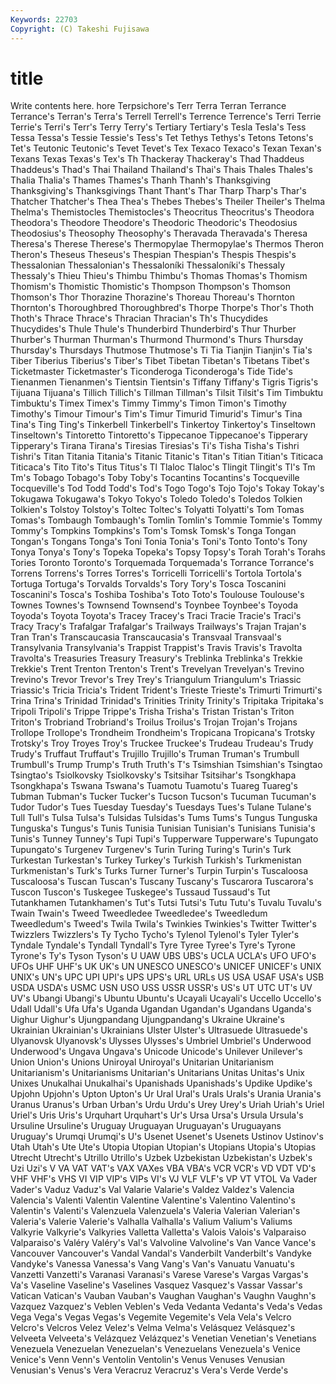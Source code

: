 ```yaml
---
Keywords: 22703 
Copyright: (C) Takeshi Fujisawa
---
```


# title

Write contents here.
hore Terpsichore's Terr Terra Terran Terrance
Terrance's Terran's Terra's Terrell Terrell's Terrence Terrence's Terri Terrie Terrie's
Terri's Terr's Terry Terry's Tertiary Tertiary's Tesla Tesla's Tess Tessa
Tessa's Tessie Tessie's Tess's Tet Tethys Tethys's Tetons Tetons's Tet's
Teutonic Teutonic's Tevet Tevet's Tex Texaco Texaco's Texan Texan's Texans
Texas Texas's Tex's Th Thackeray Thackeray's Thad Thaddeus Thaddeus's Thad's
Thai Thailand Thailand's Thai's Thais Thales Thales's Thalia Thalia's Thames
Thames's Thanh Thanh's Thanksgiving Thanksgiving's Thanksgivings Thant Thant's Thar Tharp
Tharp's Thar's Thatcher Thatcher's Thea Thea's Thebes Thebes's Theiler Theiler's
Thelma Thelma's Themistocles Themistocles's Theocritus Theocritus's Theodora Theodora's Theodore Theodore's
Theodoric Theodoric's Theodosius Theodosius's Theosophy Theosophy's Theravada Theravada's Theresa Theresa's
Therese Therese's Thermopylae Thermopylae's Thermos Theron Theron's Theseus Theseus's Thespian
Thespian's Thespis Thespis's Thessalonian Thessalonian's Thessaloníki Thessaloníki's Thessaly Thessaly's Thieu
Thieu's Thimbu Thimbu's Thomas Thomas's Thomism Thomism's Thomistic Thomistic's Thompson
Thompson's Thomson Thomson's Thor Thorazine Thorazine's Thoreau Thoreau's Thornton Thornton's
Thoroughbred Thoroughbred's Thorpe Thorpe's Thor's Thoth Thoth's Thrace Thrace's Thracian
Thracian's Th's Thucydides Thucydides's Thule Thule's Thunderbird Thunderbird's Thur Thurber
Thurber's Thurman Thurman's Thurmond Thurmond's Thurs Thursday Thursday's Thursdays Thutmose
Thutmose's Ti Tia Tianjin Tianjin's Tia's Tiber Tiberius Tiberius's Tiber's
Tibet Tibetan Tibetan's Tibetans Tibet's Ticketmaster Ticketmaster's Ticonderoga Ticonderoga's Tide
Tide's Tienanmen Tienanmen's Tientsin Tientsin's Tiffany Tiffany's Tigris Tigris's Tijuana
Tijuana's Tillich Tillich's Tillman Tillman's Tilsit Tilsit's Tim Timbuktu Timbuktu's
Timex Timex's Timmy Timmy's Timon Timon's Timothy Timothy's Timour Timour's
Tim's Timur Timurid Timurid's Timur's Tina Tina's Ting Ting's Tinkerbell
Tinkerbell's Tinkertoy Tinkertoy's Tinseltown Tinseltown's Tintoretto Tintoretto's Tippecanoe Tippecanoe's Tipperary
Tipperary's Tirana Tirana's Tiresias Tiresias's Ti's Tisha Tisha's Tishri Tishri's
Titan Titania Titania's Titanic Titanic's Titan's Titian Titian's Titicaca Titicaca's
Tito Tito's Titus Titus's Tl Tlaloc Tlaloc's Tlingit Tlingit's Tl's
Tm Tm's Tobago Tobago's Toby Toby's Tocantins Tocantins's Tocqueville Tocqueville's
Tod Todd Todd's Tod's Togo Togo's Tojo Tojo's Tokay Tokay's
Tokugawa Tokugawa's Tokyo Tokyo's Toledo Toledo's Toledos Tolkien Tolkien's Tolstoy
Tolstoy's Toltec Toltec's Tolyatti Tolyatti's Tom Tomas Tomas's Tombaugh Tombaugh's
Tomlin Tomlin's Tommie Tommie's Tommy Tommy's Tompkins Tompkins's Tom's Tomsk
Tomsk's Tonga Tongan Tongan's Tongans Tonga's Toni Tonia Tonia's Toni's
Tonto Tonto's Tony Tonya Tonya's Tony's Topeka Topeka's Topsy Topsy's
Torah Torah's Torahs Tories Toronto Toronto's Torquemada Torquemada's Torrance Torrance's
Torrens Torrens's Torres Torres's Torricelli Torricelli's Tortola Tortola's Tortuga Tortuga's
Torvalds Torvalds's Tory Tory's Tosca Toscanini Toscanini's Tosca's Toshiba Toshiba's
Toto Toto's Toulouse Toulouse's Townes Townes's Townsend Townsend's Toynbee Toynbee's
Toyoda Toyoda's Toyota Toyota's Tracey Tracey's Traci Tracie Tracie's Traci's
Tracy Tracy's Trafalgar Trafalgar's Trailways Trailways's Trajan Trajan's Tran Tran's
Transcaucasia Transcaucasia's Transvaal Transvaal's Transylvania Transylvania's Trappist Trappist's Travis Travis's
Travolta Travolta's Treasuries Treasury Treasury's Treblinka Treblinka's Trekkie Trekkie's Trent
Trenton Trenton's Trent's Trevelyan Trevelyan's Trevino Trevino's Trevor Trevor's Trey
Trey's Triangulum Triangulum's Triassic Triassic's Tricia Tricia's Trident Trident's Trieste
Trieste's Trimurti Trimurti's Trina Trina's Trinidad Trinidad's Trinities Trinity Trinity's
Tripitaka Tripitaka's Tripoli Tripoli's Trippe Trippe's Trisha Trisha's Tristan Tristan's
Triton Triton's Trobriand Trobriand's Troilus Troilus's Trojan Trojan's Trojans Trollope
Trollope's Trondheim Trondheim's Tropicana Tropicana's Trotsky Trotsky's Troy Troyes Troy's
Truckee Truckee's Trudeau Trudeau's Trudy Trudy's Truffaut Truffaut's Trujillo Trujillo's
Truman Truman's Trumbull Trumbull's Trump Trump's Truth Truth's T's Tsimshian
Tsimshian's Tsingtao Tsingtao's Tsiolkovsky Tsiolkovsky's Tsitsihar Tsitsihar's Tsongkhapa Tsongkhapa's Tswana
Tswana's Tuamotu Tuamotu's Tuareg Tuareg's Tubman Tubman's Tucker Tucker's Tucson
Tucson's Tucuman Tucuman's Tudor Tudor's Tues Tuesday Tuesday's Tuesdays Tues's
Tulane Tulane's Tull Tull's Tulsa Tulsa's Tulsidas Tulsidas's Tums Tums's
Tungus Tunguska Tunguska's Tungus's Tunis Tunisia Tunisian Tunisian's Tunisians Tunisia's
Tunis's Tunney Tunney's Tupi Tupi's Tupperware Tupperware's Tupungato Tupungato's Turgenev
Turgenev's Turin Turing Turing's Turin's Turk Turkestan Turkestan's Turkey Turkey's
Turkish Turkish's Turkmenistan Turkmenistan's Turk's Turks Turner Turner's Turpin Turpin's
Tuscaloosa Tuscaloosa's Tuscan Tuscan's Tuscany Tuscany's Tuscarora Tuscarora's Tuscon Tuscon's
Tuskegee Tuskegee's Tussaud Tussaud's Tut Tutankhamen Tutankhamen's Tut's Tutsi Tutsi's
Tutu Tutu's Tuvalu Tuvalu's Twain Twain's Tweed Tweedledee Tweedledee's Tweedledum
Tweedledum's Tweed's Twila Twila's Twinkies Twinkies's Twitter Twitter's Twizzlers Twizzlers's
Ty Tycho Tycho's Tylenol Tylenol's Tyler Tyler's Tyndale Tyndale's Tyndall
Tyndall's Tyre Tyree Tyree's Tyre's Tyrone Tyrone's Ty's Tyson Tyson's
U UAW UBS UBS's UCLA UCLA's UFO UFO's UFOs UHF
UHF's UK UK's UN UNESCO UNESCO's UNICEF UNICEF's UNIX UNIX's
UN's UPC UPI UPI's UPS UPS's URL URLs US USA
USAF USA's USB USDA USDA's USMC USN USO USS USSR
USSR's US's UT UTC UT's UV UV's Ubangi Ubangi's Ubuntu
Ubuntu's Ucayali Ucayali's Uccello Uccello's Udall Udall's Ufa Ufa's Uganda
Ugandan Ugandan's Ugandans Uganda's Uighur Uighur's Ujungpandang Ujungpandang's Ukraine Ukraine's
Ukrainian Ukrainian's Ukrainians Ulster Ulster's Ultrasuede Ultrasuede's Ulyanovsk Ulyanovsk's Ulysses
Ulysses's Umbriel Umbriel's Underwood Underwood's Ungava Ungava's Unicode Unicode's Unilever
Unilever's Union Union's Unions Uniroyal Uniroyal's Unitarian Unitarianism Unitarianism's Unitarianisms
Unitarian's Unitarians Unitas Unitas's Unix Unixes Unukalhai Unukalhai's Upanishads Upanishads's
Updike Updike's Upjohn Upjohn's Upton Upton's Ur Ural Ural's Urals
Urals's Urania Urania's Uranus Uranus's Urban Urban's Urdu Urdu's Urey
Urey's Uriah Uriah's Uriel Uriel's Uris Uris's Urquhart Urquhart's Ur's
Ursa Ursa's Ursula Ursula's Ursuline Ursuline's Uruguay Uruguayan Uruguayan's Uruguayans
Uruguay's Urumqi Urumqi's U's Usenet Usenet's Usenets Ustinov Ustinov's Utah
Utah's Ute Ute's Utopia Utopian Utopian's Utopians Utopia's Utopias Utrecht
Utrecht's Utrillo Utrillo's Uzbek Uzbekistan Uzbekistan's Uzbek's Uzi Uzi's V
VA VAT VAT's VAX VAXes VBA VBA's VCR VCR's VD
VDT VD's VHF VHF's VHS VI VIP VIP's VIPs VI's
VJ VLF VLF's VP VT VTOL Va Vader Vader's Vaduz
Vaduz's Val Valarie Valarie's Valdez Valdez's Valencia Valencia's Valenti Valentin
Valentine Valentine's Valentino Valentino's Valentin's Valenti's Valenzuela Valenzuela's Valeria Valerian
Valerian's Valeria's Valerie Valerie's Valhalla Valhalla's Valium Valium's Valiums Valkyrie
Valkyrie's Valkyries Valletta Valletta's Valois Valois's Valparaiso Valparaiso's Valéry Valéry's
Val's Valvoline Valvoline's Van Vance Vance's Vancouver Vancouver's Vandal Vandal's
Vanderbilt Vanderbilt's Vandyke Vandyke's Vanessa Vanessa's Vang Vang's Van's Vanuatu
Vanuatu's Vanzetti Vanzetti's Varanasi Varanasi's Varese Varese's Vargas Vargas's Va's
Vaseline Vaseline's Vaselines Vasquez Vasquez's Vassar Vassar's Vatican Vatican's Vauban
Vauban's Vaughan Vaughan's Vaughn Vaughn's Vazquez Vazquez's Veblen Veblen's Veda
Vedanta Vedanta's Veda's Vedas Vega Vega's Vegas Vegas's Vegemite Vegemite's
Vela Vela's Velcro Velcro's Velcros Velez Velez's Velma Velma's Velásquez
Velásquez's Velveeta Velveeta's Velázquez Velázquez's Venetian Venetian's Venetians Venezuela Venezuelan
Venezuelan's Venezuelans Venezuela's Venice Venice's Venn Venn's Ventolin Ventolin's Venus
Venuses Venusian Venusian's Venus's Vera Veracruz Veracruz's Vera's Verde Verde's
